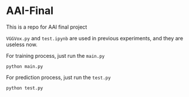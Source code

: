 # AAI-Final
This is a repo for AAI final project

`VGGVox.py` and `test.ipynb` are used in previous experiments, and they are useless now.

For training process, just run the `main.py`
```shell
python main.py
```

For prediction process, just run the `test.py`
```shell
python test.py
```
